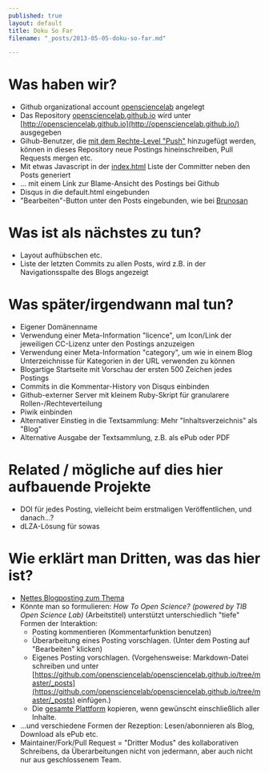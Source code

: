```yaml
---
published: true
layout: default
title: Doku So Far
filename: "_posts/2013-05-05-doku-so-far.md"

---
```


# Was haben wir?

* Github organizational account [opensciencelab](https://github.com/opensciencelab/) angelegt
* Das Repository [opensciencelab.github.io](https://github.com/opensciencelab/opensciencelab.github.io) wird unter [http://opensciencelab.github.io](http://opensciencelab.github.io/) ausgegeben 
* Gihub-Benutzer, die [mit dem Rechte-Level "Push"](https://help.github.com/articles/what-are-the-different-access-permissions) hinzugefügt werden, können in dieses Repository neue Postings hineinschreiben, Pull Requests mergen etc.
* Mit etwas Javascript in der [index.html](https://github.com/opensciencelab/opensciencelab.github.io/blob/master/index.html) Liste der Committer neben den Posts generiert
* ... mit einem Link zur Blame-Ansicht des Postings bei Github
* Disqus in die default.html eingebunden
* "Bearbeiten"-Button unter den Posts eingebunden, wie bei [Brunosan](http://brunosan.eu/2012/07/01/jekyll-pull-requests/)

# Was ist als nächstes zu tun?

* Layout aufhübschen etc.
* Liste der letzten Commits zu allen Posts, wird z.B. in der Navigationsspalte des Blogs angezeigt

# Was später/irgendwann mal tun?

* Eigener Domänenname
* Verwendung einer Meta-Information "licence", um Icon/Link der jeweiligen CC-Lizenz unter den Postings anzuzeigen
* Verwendung einer Meta-Information "category", um wie in einem Blog Unterzeichnisse für Kategorien in der URL verwenden zu können
* Blogartige Startseite mit Vorschau der ersten 500 Zeichen jedes Postings
* Commits in die Kommentar-History von Disqus einbinden 
* Github-externer Server mit kleinem Ruby-Skript für granularere Rollen-/Rechteverteilung
* Piwik einbinden
* Alternativer Einstieg in die Textsammlung: Mehr "Inhaltsverzeichnis" als "Blog"
* Alternative Ausgabe der Textsammlung, z.B. als ePub oder PDF

# Related / mögliche auf dies hier aufbauende Projekte

* DOI für jedes Posting, vielleicht beim erstmaligen Veröffentlichen, und danach...?
* dLZA-Lösung für sowas

# Wie erklärt man Dritten, was das hier ist?

* [Nettes Blogposting zum Thema](http://kinlane.com/2013/01/02/creating-two-levels-of-open-engagement-with-github-pages-and-disqus/)
* Könnte man so formulieren: *How To Open Science? (powered by TIB Open Science Lab)* (Arbeitstitel) unterstützt unterschiedlich "tiefe" Formen der Interaktion:
  * Posting kommentieren (Kommentarfunktion benutzen)
  * Überarbeitung eines Posting vorschlagen. (Unter dem Posting auf "Bearbeiten" klicken)
  * Eigenes Posting vorschlagen. (Vorgehensweise: Markdown-Datei schreiben und unter [https://github.com/opensciencelab/opensciencelab.github.io/tree/master/_posts](https://github.com/opensciencelab/opensciencelab.github.io/tree/master/_posts) einfügen.)
  * Die [gesamte Plattform](https://github.com/opensciencelab/opensciencelab.github.io/fork) kopieren, wenn gewünscht einschließlich aller Inhalte.
* ...und verschiedene Formen der Rezeption: Lesen/abonnieren als Blog, Download als ePub etc.
* Maintainer/Fork/Pull Request = "Dritter Modus" des kollaborativen Schreibens, da Überarbeitungen nicht von jedermann, aber auch nicht nur aus geschlossenem Team.
